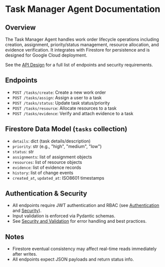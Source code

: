 # Task Manager Agent Documentation

## Overview
The Task Manager Agent handles work order lifecycle operations including creation, assignment, priority/status management, resource allocation, and evidence verification. It integrates with Firestore for persistence and is designed for Google Cloud deployment.

See the [API Design](api_design.md) for a full list of endpoints and security requirements.

## Endpoints

- `POST /tasks/create`: Create a new work order
- `POST /tasks/assign`: Assign a user to a task
- `POST /tasks/status`: Update task status/priority
- `POST /tasks/resource`: Allocate resources to a task
- `POST /tasks/evidence`: Verify and attach evidence to a task

## Firestore Data Model (`tasks` collection)
- `details`: dict (task details/description)
- `priority`: str (e.g., "high", "medium", "low")
- `status`: str
- `assignments`: list of assignment objects
- `resources`: list of resource objects
- `evidence`: list of evidence records
- `history`: list of change events
- `created_at`, `updated_at`: ISO8601 timestamps

## Authentication & Security
- All endpoints require JWT authentication and RBAC (see [Authentication](authentication.md) and [Security](security.md)).
- Input validation is enforced via Pydantic schemas.
- See [Security and Validation](security_and_validation.md) for error handling and best practices.

## Notes
- Firestore eventual consistency may affect real-time reads immediately after writes.
- All endpoints expect JSON payloads and return status info.
